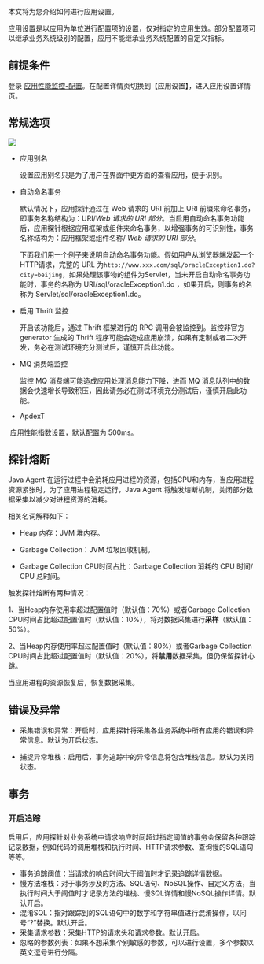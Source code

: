 本文将为您介绍如何进行应用设置。

应用设置是以应用为单位进行配置项的设置，仅对指定的应用生效。部分配置项可以继承业务系统级别的配置，应用不能继承业务系统配置的自定义指标。

## 前提条件

登录 [应用性能监控-配置](https://console.cloud.tencent.com/monitor/tapm/configuration)。在配置详情页切换到【应用设置】，进入应用设置详情页。

## 常规选项

![](https://main.qcloudimg.com/raw/2a66045d5f742e056698c7a730d628cd.png)

- 应用别名

  设置应用别名只是为了用户在界面中更方面的查看应用，便于识别。

- 自动命名事务

  默认情况下，应用探针通过在 Web 请求的 URI 前加上 URI 前缀来命名事务，即事务名称结构为：URI/*Web 请求的 URI 部分*。当启用自动命名事务功能后，应用探针根据应用框架或组件来命名事务，以增强事务的可识别性，事务名称结构为：应用框架或组件名称/ *Web 请求的 URI 部分*。

  下面我们用一个例子来说明自动命名事务功能。假如用户从浏览器端发起一个HTTP请求，完整的 URL 为`http://www.xxx.com/sql/oracleException1.do?city=beijing`，如果处理该事物的组件为Servlet，当未开启自动命名事务功能时，事务的名称为 URI/sql/oracleException1.do ，如果开启，则事务的名称为 Servlet/sql/oracleException1.do。

- 启用 Thrift 监控

  开启该功能后，通过 Thrift 框架进行的 RPC 调用会被监控到。监控非官方 generator 生成的 Thrift 程序可能会造成应用崩溃，如果有定制或者二次开发，务必在测试环境充分测试后，谨慎开启此功能。

- MQ 消费端监控

  监控 MQ 消费端可能造成应用处理消息能力下降，进而 MQ 消息队列中的数据会快速增长导致积压，因此请务必在测试环境充分测试后，谨慎开启此功能。

- ApdexT

​         应用性能指数设置，默认配置为 500ms。

## 探针熔断

Java Agent 在运行过程中会消耗应用进程的资源，包括CPU和内存，当应用进程资源紧张时，为了应用进程稳定运行，Java Agent 将触发熔断机制，关闭部分数据采集以减少对进程资源的消耗。

相关名词解释如下：

-   Heap 内存：JVM 堆内存。

-   Garbage Collection：JVM 垃圾回收机制。

-   Garbage Collection CPU时间占比：Garbage Collection 消耗的 CPU 时间/ CPU 总时间。

触发探针熔断有两种情况：

1、当Heap内存使用率超过配置值时（默认值：70%）或者Garbage Collection CPU时间占比超过配置值时（默认值：10%），将对数据采集进行**采样**（默认值：50%）。

2、当Heap内存使用率超过配置值时（默认值：80%）或者Garbage Collection CPU时间占比超过配置值时（默认值：20%），将**禁用**数据采集，但仍保留探针心跳。

当应用进程的资源恢复后，恢复数据采集。

## 错误及异常

- 采集错误和异常：开启时，应用探针将采集各业务系统中所有应用的错误和异常信息。默认为开启状态。

- 捕捉异常堆栈：启用后，事务追踪中的异常信息将包含堆栈信息。默认为关闭状态。


## 事务

### 开启追踪

启用后，应用探针对业务系统中请求响应时间超过指定阈值的事务会保留各种跟踪记录数据，例如代码的调用堆栈和执行时间、HTTP请求参数、查询慢的SQL语句等等。

- 事务追踪阈值：当请求的响应时间大于阈值时才记录追踪详情数据。
- 慢方法堆栈：对于事务涉及的方法、SQL语句、NoSQL操作、自定义方法，当执行时间大于阈值时才记录方法的堆栈、慢SQL详情和慢NoSQL操作详情。默认开启。
- 混淆SQL：指对跟踪到的SQL语句中的数字和字符串值进行混淆操作，以问号“?”替换。默认开启。
- 采集请求参数：采集HTTP的请求头和请求参数。默认开启。
- 忽略的参数列表：如果不想采集个别敏感的参数，可以进行设置，多个参数以英文逗号进行分隔。

